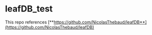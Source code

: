 # leafDB_test

This repo references [**https://github.com/NicolasThebaud/leafDB**](https://github.com/NicolasThebaud/leafDB)
